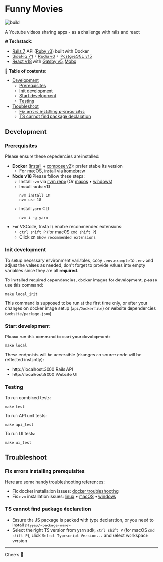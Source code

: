 Funny Movies
=====
![build][badge_build]

A Youtube videos sharing apps - as a challenge with rails and react

**🔥 Techstack**:
- [Rails 7](https://guides.rubyonrails.org/7_0_release_notes.html) API ([Ruby v3](https://www.ruby-lang.org/en/news/2023/03/30/ruby-3-2-2-released/)) built with Docker
- [Sidekiq 7.1](https://github.com/sidekiq/sidekiq) + [Redis v6](https://redis.com/blog/diving-into-redis-6/) + [PostgreSQL v15](https://www.postgresql.org/docs/release/15.0/)
- [React v18](https://react.dev/blog/2022/03/29/react-v18) with [Gatsby v5](https://www.gatsbyjs.com/gatsby-5), [Mobx](https://mobx.js.org/README.html)

**👀 Table of contents**:
* [Development](#development)
  + [Prerequisites](#prerequisites)
  + [Init development](#init-development)
  + [Start development](#start-development)
  + [Testing](#testing)
* [Troubleshoot](#troubleshoot)
  + [Fix errors installing prerequisites](#fix-errors-installing-prerequisites)
  + [TS cannot find package declaration](#ts-cannot-find-package-declaration)

Development
-----
### Prerequisites
Please ensure these depedencies are installed:
+ **Docker** ([install][dep_docker] + [compose v2][dep_docker_compose]): prefer stable lts version 
  - For macOS, install via [homebrew][dep_docker_hb]
+ **Node v18** Please follow these steps:
  - Install `nvm` via [nvm repo][dep_nvm] (Or [macos][dep_nvm_hb] • [windows][dep_nvm_windows])
  - Install node v18
    ```
    nvm install 18
    nvm use 18
    ```
  - Install `yarn` CLI
    ```
    nvm i -g yarn
    ```
+ For VSCode, tnstall / enable recommended extensions: 
  - `ctrl shift P` (for macOS `cmd shift P`)
  - Click on `Show recommended extensions`

### Init development

To setup necessary environment variables, copy `.env.example` to `.env` and adjust the values as needed, don't forget to provide values into empty variables since they are all **required**.

To installed required dependencies, docker images for development, please use this command:

```
make local_init
```

This command is supposed to be run at the first time only, or after your changes on docker image setup (`api/Dockerfile`) or website dependencies (`website/package.json`)

### Start development

Please run this command to start your development:

```
make local
```

These endpoints will be accessible (changes on source code will be reflected instantly):
- http://localhost:3000 Rails API
- http://localhost:8000 Website UI

### Testing

To run combined tests:

```
make test
```

To run API unit tests:

```
make api_test
```

To run UI tests:

```
make ui_test
```

Troubleshoot
-----
### Fix errors installing prerequisites

Here are some handy troubleshooting references:
- Fix docker installation issues: [docker troubleshooting][dep_docker_ts]
- Fix `nvm` installation issues: [linux](dep_nvm_ts_linux) • [macOS][dep_nvm_ts_macos] • [windows][dep_nvm_ts_windows]

### TS cannot find package declaration

- Ensure the JS package is packed with type declaration, or you need to install `@types/<package-name>`
- Select the right TS version from yarn sdk, `ctrl shift P` (for macOS `cmd shift P`), click `Select Typescript Version...` and select workspace version

-----
Cheers 🍻

[badge_build]: https://github.com/hungluu/challenge-funny-movies/actions/workflows/build.yml/badge.svg

[dep_docker_ts]: https://docs.docker.com/engine/install/troubleshoot
[dep_docker_hb]: https://formulae.brew.sh/formula/docker
[dep_docker]: https://docs.docker.com/engine/install
[dep_docker_compose]: https://docs.docker.com/compose/migrate
[dep_nvm]: https://github.com/nvm-sh/nvm#installing-and-updating
[dep_nvm_hb]: https://formulae.brew.sh/formula/nvm
[dep_nvm_windows]: https://github.com/coreybutler/nvm-windows#installation--upgrades
[dep_nvm_ts_linux]: https://github.com/nvm-sh/nvm#troubleshooting-on-linux
[dep_nvm_ts_macos]: https://github.com/nvm-sh/nvm#troubleshooting-on-macos
[dep_nvm_ts_windows]: https://github.com/coreybutler/nvm-windows/issues
